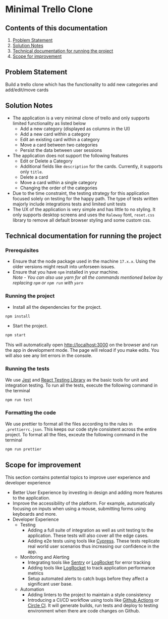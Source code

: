 # Minimal Trello Clone

## Contents of this documentation

1.  [Problem Statement](#problem-statement)
2.  [Solution Notes](#solution-notes)
3.  [Technical documentation for running the project](#technical-documentation-for-running-the-project)
4.  [Scope for improvement](#scope-for-improvement)

## Problem Statement

Build a trello clone which has the functionality to add new categories and add/edit/move cards

## Solution Notes

- The application is a very minimal clone of trello and only supports limited functionality as listed below
  - Add a new category (displayed as columns in the UI)
  - Add a new card within a category
  - Edit an existing card within a category
  - Move a card between two categories
  - Persist the data between user sessions
- The application does not support the following features
  - Edit or Delete a Category
  - Additional fields like `description` for the cards. Currently, it supports only `title`.
  - Delete a card
  - Move a card within a single category
  - Changing the order of the categories
- Due to the time constraint, the testing strategy for this application focused solely on testing for the happy path. The type of tests written majorly include integrations tests and limited unit tests
- The UX of the application is very simple and has little to no styling. It only supports desktop screens and uses the `Raleway` font, `reset.css` library to remove all default browser styling and some custom css.

## Technical documentation for running the project

### Prerequisites

- Ensure that the node package used in the machine `17.x.x`. Using the older versions might result into unforseen issues.
- Ensure that you have `npm` installed in your machine. <br /> _Note - You can also use yarn for all the commands mentioned below by replacing `npm` or `npm run` with `yarn`_

### Running the project

- Install all the dependencies for the project.

```sh
npm install
```

- Start the project.

```sh
npm start
```

This will automatically open [http://localhost:3000](http://localhost:3000) on the browser and run the app in development mode. The page will reload if you make edits. You will also see any lint errors
in the console.

### Running the tests

We use [Jest](https://jestjs.io/) and [React Testing Library](https://github.com/testing-library/react-testing-library) as the basic tools for unit and integration testing. To run all the tests, execute the following command in the terminal

```sh
npm run test
```

### Formatting the code

We use prettier to format all the files according to the rules in `.prettierrc.json`. This keeps our code style consistent across the entire project. To format all the files, exceute the following command in the terminal

```sh
npm run prettier
```

## Scope for improvement

This section contains potential topics to improve user experience and developer experience

- Better User Experience by investing in design and adding more features to the application.
- Improve the accessibility of the platform. For example, automatically focusing on inputs when using a mouse, submitting forms using keyboards and more.
- Developer Experience
  - Testing
    - Adding a full suite of integration as well as unit testing to the application. These tests will also cover all the edge cases.
    - Adding e2e tests using tools like [Cypress](https://www.cypress.io/). These tests replicate real world user scenarios thus increasing our confidence in the app.
  - Monitoring and Alerting
    - Integrating tools like [Sentry](https://sentry.io/) or [LogRocket](https://logrocket.com/) for error tracking
    - Adding tools like [LogRocket](https://logrocket.com/) to track application performance metrics
    - Setup automated alerts to catch bugs before they affect a significant user base.
  - Automation
    - Adding linters to the project to maintain a style consistency
    - Introducing a CI/CD workflow using tools like [Github Actions](https://github.com/features/actions) or [Circle CI](https://circleci.com/). It will generate builds, run tests and deploy to testing environment when there are code changes on Github.
